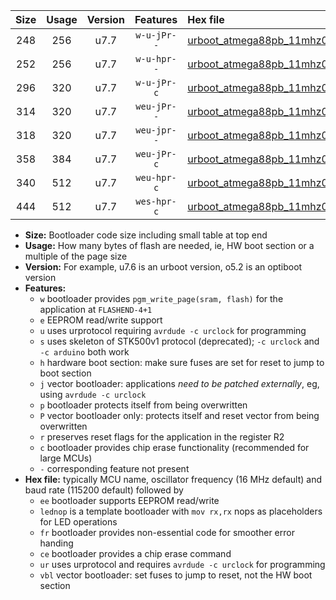 |Size|Usage|Version|Features|Hex file|
|:-:|:-:|:-:|:-:|:--|
|248|256|u7.7|`w-u-jPr--`|[urboot_atmega88pb_11mhz0592_57600bps_lednop_ur_vbl.hex](https://raw.githubusercontent.com/stefanrueger/urboot.hex/main/mcus/atmega88pb/fcpu_11mhz0592/57600_bps/urboot_atmega88pb_11mhz0592_57600bps_lednop_ur_vbl.hex)|
|252|256|u7.7|`w-u-hpr--`|[urboot_atmega88pb_11mhz0592_57600bps_lednop_fr_ur.hex](https://raw.githubusercontent.com/stefanrueger/urboot.hex/main/mcus/atmega88pb/fcpu_11mhz0592/57600_bps/urboot_atmega88pb_11mhz0592_57600bps_lednop_fr_ur.hex)|
|296|320|u7.7|`w-u-jPr-c`|[urboot_atmega88pb_11mhz0592_57600bps_lednop_fr_ce_ur_vbl.hex](https://raw.githubusercontent.com/stefanrueger/urboot.hex/main/mcus/atmega88pb/fcpu_11mhz0592/57600_bps/urboot_atmega88pb_11mhz0592_57600bps_lednop_fr_ce_ur_vbl.hex)|
|314|320|u7.7|`weu-jPr--`|[urboot_atmega88pb_11mhz0592_57600bps_ee_lednop_ur_vbl.hex](https://raw.githubusercontent.com/stefanrueger/urboot.hex/main/mcus/atmega88pb/fcpu_11mhz0592/57600_bps/urboot_atmega88pb_11mhz0592_57600bps_ee_lednop_ur_vbl.hex)|
|318|320|u7.7|`weu-jpr--`|[urboot_atmega88pb_11mhz0592_57600bps_ee_lednop_fr_ur_vbl.hex](https://raw.githubusercontent.com/stefanrueger/urboot.hex/main/mcus/atmega88pb/fcpu_11mhz0592/57600_bps/urboot_atmega88pb_11mhz0592_57600bps_ee_lednop_fr_ur_vbl.hex)|
|358|384|u7.7|`weu-jPr-c`|[urboot_atmega88pb_11mhz0592_57600bps_ee_lednop_fr_ce_ur_vbl.hex](https://raw.githubusercontent.com/stefanrueger/urboot.hex/main/mcus/atmega88pb/fcpu_11mhz0592/57600_bps/urboot_atmega88pb_11mhz0592_57600bps_ee_lednop_fr_ce_ur_vbl.hex)|
|340|512|u7.7|`weu-hpr-c`|[urboot_atmega88pb_11mhz0592_57600bps_ee_lednop_fr_ce_ur.hex](https://raw.githubusercontent.com/stefanrueger/urboot.hex/main/mcus/atmega88pb/fcpu_11mhz0592/57600_bps/urboot_atmega88pb_11mhz0592_57600bps_ee_lednop_fr_ce_ur.hex)|
|444|512|u7.7|`wes-hpr-c`|[urboot_atmega88pb_11mhz0592_57600bps_ee_lednop_fr_ce.hex](https://raw.githubusercontent.com/stefanrueger/urboot.hex/main/mcus/atmega88pb/fcpu_11mhz0592/57600_bps/urboot_atmega88pb_11mhz0592_57600bps_ee_lednop_fr_ce.hex)|

- **Size:** Bootloader code size including small table at top end
- **Usage:** How many bytes of flash are needed, ie, HW boot section or a multiple of the page size
- **Version:** For example, u7.6 is an urboot version, o5.2 is an optiboot version
- **Features:**
  + `w` bootloader provides `pgm_write_page(sram, flash)` for the application at `FLASHEND-4+1`
  + `e` EEPROM read/write support
  + `u` uses urprotocol requiring `avrdude -c urclock` for programming
  + `s` uses skeleton of STK500v1 protocol (deprecated); `-c urclock` and `-c arduino` both work
  + `h` hardware boot section: make sure fuses are set for reset to jump to boot section
  + `j` vector bootloader: applications *need to be patched externally*, eg, using `avrdude -c urclock`
  + `p` bootloader protects itself from being overwritten
  + `P` vector bootloader only: protects itself and reset vector from being overwritten
  + `r` preserves reset flags for the application in the register R2
  + `c` bootloader provides chip erase functionality (recommended for large MCUs)
  + `-` corresponding feature not present
- **Hex file:** typically MCU name, oscillator frequency (16 MHz default) and baud rate (115200 default) followed by
  + `ee` bootloader supports EEPROM read/write
  + `lednop` is a template bootloader with `mov rx,rx` nops as placeholders for LED operations
  + `fr` bootloader provides non-essential code for smoother error handing
  + `ce` bootloader provides a chip erase command
  + `ur` uses urprotocol and requires `avrdude -c urclock` for programming
  + `vbl` vector bootloader: set fuses to jump to reset, not the HW boot section
